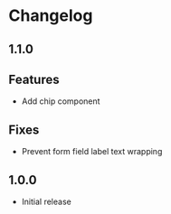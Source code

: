 # Changelog

## 1.1.0

## Features

- Add chip component

## Fixes

- Prevent form field label text wrapping

## 1.0.0

- Initial release
